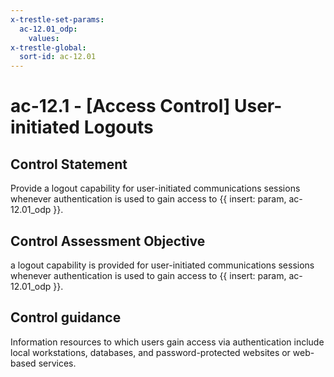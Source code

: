 ```yaml
---
x-trestle-set-params:
  ac-12.01_odp:
    values:
x-trestle-global:
  sort-id: ac-12.01
---
```


# ac-12.1 - \[Access Control\] User-initiated Logouts

## Control Statement

Provide a logout capability for user-initiated communications sessions whenever authentication is used to gain access to {{ insert: param, ac-12.01_odp }}.

## Control Assessment Objective

a logout capability is provided for user-initiated communications sessions whenever authentication is used to gain access to {{ insert: param, ac-12.01_odp }}.

## Control guidance

Information resources to which users gain access via authentication include local workstations, databases, and password-protected websites or web-based services.
